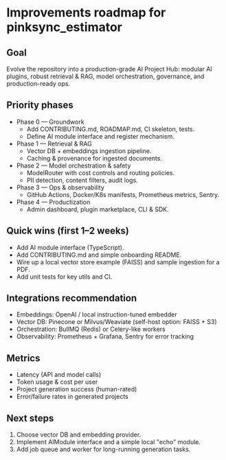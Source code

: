 # Improvements roadmap for pinksync_estimator

## Goal
Evolve the repository into a production-grade AI Project Hub: modular AI plugins, robust retrieval & RAG, model orchestration, governance, and production-ready ops.

## Priority phases
- Phase 0 — Groundwork
  - Add CONTRIBUTING.md, ROADMAP.md, CI skeleton, tests.
  - Define AI module interface and register mechanism.
- Phase 1 — Retrieval & RAG
  - Vector DB + embeddings ingestion pipeline.
  - Caching & provenance for ingested documents.
- Phase 2 — Model orchestration & safety
  - ModelRouter with cost controls and routing policies.
  - PII detection, content filters, audit logs.
- Phase 3 — Ops & observability
  - GitHub Actions, Docker/K8s manifests, Prometheus metrics, Sentry.
- Phase 4 — Productization
  - Admin dashboard, plugin marketplace, CLI & SDK.

## Quick wins (first 1–2 weeks)
- Add AI module interface (TypeScript).
- Add CONTRIBUTING.md and simple onboarding README.
- Wire up a local vector store example (FAISS) and sample ingestion for a PDF.
- Add unit tests for key utils and CI.

## Integrations recommendation
- Embeddings: OpenAI / local instruction-tuned embedder
- Vector DB: Pinecone or Milvus/Weaviate (self-host option: FAISS + S3)
- Orchestration: BullMQ (Redis) or Celery-like workers
- Observability: Prometheus + Grafana, Sentry for error tracking

## Metrics
- Latency (API and model calls)
- Token usage & cost per user
- Project generation success (human-rated)
- Error/failure rates in generated projects

## Next steps
1. Choose vector DB and embedding provider.
2. Implement AIModule interface and a simple local "echo" module.
3. Add job queue and worker for long-running generation tasks.
